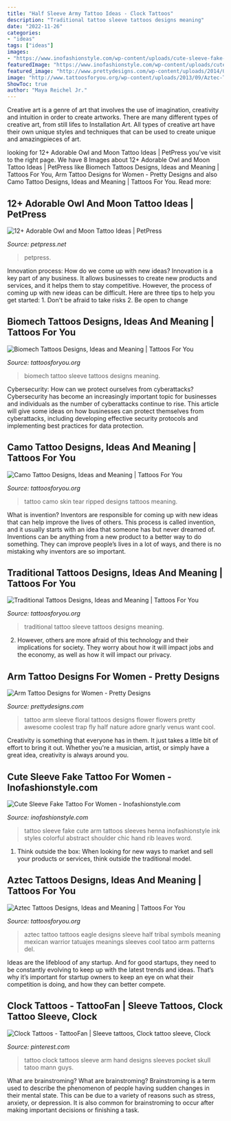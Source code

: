 ```yaml
---
title: "Half Sleeve Army Tattoo Ideas - Clock Tattoos"
description: "Traditional tattoo sleeve tattoos designs meaning"
date: "2022-11-26"
categories:
- "ideas"
tags: ["ideas"]
images:
- "https://www.inofashionstyle.com/wp-content/uploads/cute-sleeve-fake-tattoo-for-women-628x838.jpg"
featuredImage: "https://www.inofashionstyle.com/wp-content/uploads/cute-sleeve-fake-tattoo-for-women-628x838.jpg"
featured_image: "http://www.prettydesigns.com/wp-content/uploads/2014/09/Floral-Arm-Tattoo.jpg"
image: "http://www.tattoosforyou.org/wp-content/uploads/2013/09/Aztec-Tattoos-Sleeve-645x1024.jpg"
ShowToc: true
author: "Maya Reichel Jr."
---
```



Creative art is a genre of art that involves the use of imagination, creativity and intuition in order to create artworks. There are many different types of creative art, from still lifes to Installation Art. All types of creative art have their own unique styles and techniques that can be used to create unique and amazingpieces of art.

	

		
looking for 12+ Adorable Owl and Moon Tattoo Ideas | PetPress you've visit to the right page. We have 8 Images about 12+ Adorable Owl and Moon Tattoo Ideas | PetPress like Biomech Tattoos Designs, Ideas and Meaning | Tattoos For You, Arm Tattoo Designs for Women - Pretty Designs and also Camo Tattoo Designs, Ideas and Meaning | Tattoos For You. Read more:
		
    
## 12+ Adorable Owl And Moon Tattoo Ideas | PetPress

<img loading=lazy src="https://cdn.petpress.net/wp-content/uploads/2020/06/11220455/owl-and-moon-tattoo.jpg" onerror="this.onerror=null;this.src='https://tse1.mm.bing.net/th?id=OIP.v2YntntIfbrV4FFmixPO-AHaJP&amp;pid=15.1';" alt="12+ Adorable Owl and Moon Tattoo Ideas | PetPress">

_Source: petpress.net_

>petpress. 

	

Innovation process: How do we come up with new ideas?
Innovation is a key part of any business. It allows businesses to create new products and services, and it helps them to stay competitive. However, the process of coming up with new ideas can be difficult. Here are three tips to help you get started: 1. Don't be afraid to take risks 2. Be open to change 
    
## Biomech Tattoos Designs, Ideas And Meaning | Tattoos For You

<img loading=lazy src="https://www.tattoosforyou.org/wp-content/uploads/2016/03/Biomech-Tattoo-Sleeve.jpg" onerror="this.onerror=null;this.src='https://tse2.mm.bing.net/th?id=OIP.5EVxpbsLp9oZYTSg3ylfggHaJ3&amp;pid=15.1';" alt="Biomech Tattoos Designs, Ideas and Meaning | Tattoos For You">

_Source: tattoosforyou.org_

>biomech tattoo sleeve tattoos designs meaning. 

	

Cybersecurity: How can we protect ourselves from cyberattacks?
Cybersecurity has become an increasingly important topic for businesses and individuals as the number of cyberattacks continue to rise. This article will give some ideas on how businesses can protect themselves from cyberattacks, including developing effective security protocols and implementing best practices for data protection.

    
## Camo Tattoo Designs, Ideas And Meaning | Tattoos For You

<img loading=lazy src="https://www.tattoosforyou.org/wp-content/uploads/2017/11/Ripped-Skin-Camo-Tattoo.jpg" onerror="this.onerror=null;this.src='https://tse3.mm.bing.net/th?id=OIP.SvMUOkf_3BSTiOtQkh8g0QHaJ4&amp;pid=15.1';" alt="Camo Tattoo Designs, Ideas and Meaning | Tattoos For You">

_Source: tattoosforyou.org_

>tattoo camo skin tear ripped designs tattoos meaning. 

	

What is invention?
Inventors are responsible for coming up with new ideas that can help improve the lives of others. This process is called invention, and it usually starts with an idea that someone has but never dreamed of. Inventions can be anything from a new product to a better way to do something. They can improve people’s lives in a lot of ways, and there is no mistaking why inventors are so important.

    
## Traditional Tattoos Designs, Ideas And Meaning | Tattoos For You

<img loading=lazy src="http://www.tattoosforyou.org/wp-content/uploads/2013/09/Traditional-Tattoo-Sleeve.jpg" onerror="this.onerror=null;this.src='https://tse2.mm.bing.net/th?id=OIP.Vjnp2nfe9z0ZWGuIhaBlmwHaJ4&amp;pid=15.1';" alt="Traditional Tattoos Designs, Ideas and Meaning | Tattoos For You">

_Source: tattoosforyou.org_

>traditional tattoo sleeve tattoos designs meaning. 

	

2. However, others are more afraid of this technology and their implications for society. They worry about how it will impact jobs and the economy, as well as how it will impact our privacy. 

    
## Arm Tattoo Designs For Women - Pretty Designs

<img loading=lazy src="http://www.prettydesigns.com/wp-content/uploads/2014/09/Floral-Arm-Tattoo.jpg" onerror="this.onerror=null;this.src='https://tse2.mm.bing.net/th?id=OIP.1yEWpNY4AmJKraUdSLSa_AHaLH&amp;pid=15.1';" alt="Arm Tattoo Designs for Women - Pretty Designs">

_Source: prettydesigns.com_

>tattoo arm sleeve floral tattoos designs flower flowers pretty awesome coolest trap fly half nature adore gnarly venus want cool. 

	

Creativity is something that everyone has in them. It just takes a little bit of effort to bring it out. Whether you're a musician, artist, or simply have a great idea, creativity is always around you.

    
## Cute Sleeve Fake Tattoo For Women - Inofashionstyle.com

<img loading=lazy src="https://www.inofashionstyle.com/wp-content/uploads/cute-sleeve-fake-tattoo-for-women-628x838.jpg" onerror="this.onerror=null;this.src='https://tse4.mm.bing.net/th?id=OIP.f20mmm08-cJ5dLDDiF7FnAHaJ4&amp;pid=15.1';" alt="Cute Sleeve Fake Tattoo For Women - Inofashionstyle.com">

_Source: inofashionstyle.com_

>tattoo sleeve fake cute arm tattoos sleeves henna inofashionstyle ink styles colorful abstract shoulder chic hand rib leaves word. 

	

1. Think outside the box: When looking for new ways to market and sell your products or services, think outside the traditional model.

    
## Aztec Tattoos Designs, Ideas And Meaning | Tattoos For You

<img loading=lazy src="http://www.tattoosforyou.org/wp-content/uploads/2013/09/Aztec-Tattoos-Sleeve-645x1024.jpg" onerror="this.onerror=null;this.src='https://tse4.mm.bing.net/th?id=OIP.QdeBALytWodCItenaAK3YwHaLw&amp;pid=15.1';" alt="Aztec Tattoos Designs, Ideas and Meaning | Tattoos For You">

_Source: tattoosforyou.org_

>aztec tattoo tattoos eagle designs sleeve half tribal symbols meaning mexican warrior tatuajes meanings sleeves cool tatoo arm patterns del. 

	

Ideas are the lifeblood of any startup. And for good startups, they need to be constantly evolving to keep up with the latest trends and ideas. That’s why it’s important for startup owners to keep an eye on what their competition is doing, and how they can better compete.

    
## Clock Tattoos - TattooFan | Sleeve Tattoos, Clock Tattoo Sleeve, Clock

<img loading=lazy src="https://i.pinimg.com/736x/1b/47/f3/1b47f3e8a96f8289d616c5b31c0c6908--clock-tattoo-sleeve-clock-tattoos.jpg" onerror="this.onerror=null;this.src='https://tse3.mm.bing.net/th?id=OIP.1c0i5pEFhJu7IDfKP9CKCAHaOI&amp;pid=15.1';" alt="Clock Tattoos - TattooFan | Sleeve tattoos, Clock tattoo sleeve, Clock">

_Source: pinterest.com_

>tattoo clock tattoos sleeve arm hand designs sleeves pocket skull tatoo mann guys. 

	

What are brainstroming?
What are brainstroming? Brainstroming is a term used to describe the phenomenon of people having sudden changes in their mental state. This can be due to a variety of reasons such as stress, anxiety, or depression. It is also common for brainstroming to occur after making important decisions or finishing a task.

